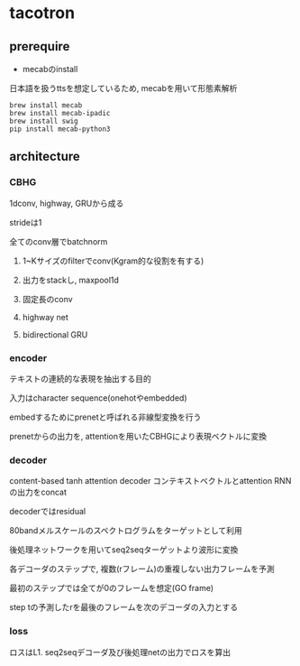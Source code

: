 # tacotron
## prerequire

- mecabのinstall

日本語を扱うttsを想定しているため, mecabを用いて形態素解析

```
brew install mecab
brew install mecab-ipadic
brew install swig
pip install mecab-python3
```

## architecture 

### CBHG 

1dconv, highway, GRUから成る

strideは1

全てのconv層でbatchnorm

1. 1~Kサイズのfilterでconv(Kgram的な役割を有する)

2. 出力をstackし, maxpool1d
3. 固定長のconv
4. highway net
5. bidirectional GRU

### encoder

テキストの連続的な表現を抽出する目的

入力はcharacter sequence(onehotやembedded)

embedするためにprenetと呼ばれる非線型変換を行う

prenetからの出力を, attentionを用いたCBHGにより表現ベクトルに変換

### decoder
content-based tanh attention decoder
コンテキストベクトルとattention RNNの出力をconcat

decoderではresidual

80bandメルスケールのスペクトログラムをターゲットとして利用

後処理ネットワークを用いてseq2seqターゲットより波形に変換

各デコーダのステップで, 複数(rフレーム)の重複しない出力フレームを予測

最初のステップでは全てが0のフレームを想定(GO frame)

step tの予測したrを最後のフレームを次のデコーダの入力とする

### loss
ロスはL1. seq2seqデコーダ及び後処理netの出力でロスを算出


